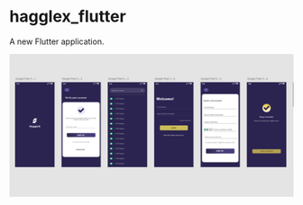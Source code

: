 # hagglex_flutter

A new Flutter application.

![alt text](https://github.com/Simbarashe-Menard/hagglex_flutter/blob/master/HaggleX.png)

